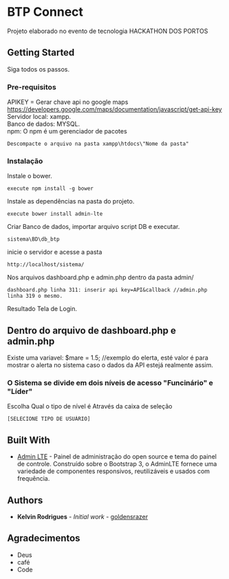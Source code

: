 # BTP Connect

Projeto elaborado no evento de tecnologia HACKATHON DOS PORTOS

## Getting Started

Siga todos os passos.

### Pre-requisitos
APIKEY = Gerar chave api no google maps https://developers.google.com/maps/documentation/javascript/get-api-key
Servidor local: xampp.</br>
Banco de dados: MYSQL.</br>
npm: O npm é um gerenciador de pacotes</br>

```
Descompacte o arquivo na pasta xampp\htdocs\"Nome da pasta"
```

### Instalação


Instale o bower.

```
execute npm install -g bower
```


Instale as dependências na pasta do projeto.

```
execute bower install admin-lte
```

Criar Banco de dados, importar arquivo script DB e executar.

```
sistema\BD\db_btp
```

inicie o servidor e acesse a pasta

```
http://localhost/sistema/
```

Nos arquivos dashboard.php e admin.php dentro da pasta admin/

```
dashboard.php linha 311: inserir api key=API&callback //admin.php linha 319 o mesmo.
```
Resultado Tela de Login.

## Dentro do arquivo de dashboard.php e admin.php

Existe uma variavel: $mare = 1.5; //exemplo do elerta, esté valor é para mostrar o alerta no sistema caso o dados da API estejá realmente assim.

### O Sistema se divide em dois níveis de acesso "Funcinário" e "Líder"

Escolha Qual o tipo de nível é Através da caixa de seleção

```
[SELECIONE TIPO DE USUÁRIO]
```

## Built With

* [Admin LTE](https://adminlte.io/) - Painel de administração do open source e tema do painel de controle. Construído sobre o Bootstrap 3, o AdminLTE fornece uma variedade de componentes responsivos, reutilizáveis ​​e usados ​​com frequência.

## Authors

* **Kelvin Rodrigues** - *Initial work* - [goldensrazer](https://github.com/goldensrazer)

## Agradecimentos

* Deus
* café
* Code

